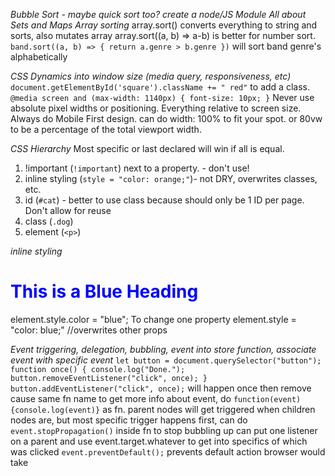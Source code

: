 *Bubble Sort - maybe quick sort too?*
*create a node/JS Module*
*All about Sets and Maps*
*Array sorting*
array.sort() converts everything to string and sorts, also mutates array
array.sort((a, b) => a-b) is better for number sort.
`band.sort((a, b) => {
  return a.genre > b.genre
  })` will sort band genre's alphabetically

*CSS Dynamics into window size (media query, responsiveness, etc)*
`document.getElementById('square').className += " red"` to add a class.
`@media screen and (max-width: 1140px) {
  font-size: 10px;
}`
Never use absolute pixel widths or positioning.  Everything relative to screen size.
Always do Mobile First design.
can do width: 100% to fit your spot. or 80vw to be a percentage of the total viewport width.

*CSS Hierarchy*
Most specific or last declared will win if all is equal.
1. !important (`!important`) next to a property. - don't use!
2. inline styling (`style = "color: orange;"`)- not DRY, overwrites classes, etc.
3. id (`#cat`) - better to use class because should only be 1 ID per page. Don't allow for reuse
4. class (`.dog`)
5. element (`<p>`)

*inline styling*
<h1 style="color:blue;">This is a Blue Heading</h1>
element.style.color = "blue"; To change one property
element.style = "color: blue;" //overwrites other props

*Event triggering, delegation, bubbling, event into store function, associate event with specific event*
`let button = document.querySelector("button");
 function once() {
   console.log("Done.");
   button.removeEventListener("click", once);
 }
button.addEventListener("click", once);` will happen once then remove cause same fn name
to get more info about event, do `function(event) {console.log(event)}` as fn.
parent nodes will get triggered when children nodes are, but most specific trigger happens first,
can do `event.stopPropagation()` inside fn to stop bubbling up
can put one listener on a parent and use event.target.whatever to get into specifics of which was clicked
`event.preventDefault();` prevents default action browser would take
